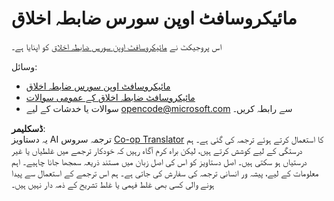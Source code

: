 <!--
CO_OP_TRANSLATOR_METADATA:
{
  "original_hash": "b0a9b4cccd918195f58224d5793da1a6",
  "translation_date": "2025-08-25T20:58:01+00:00",
  "source_file": "CODE_OF_CONDUCT.md",
  "language_code": "ur"
}
-->
# مائیکروسافٹ اوپن سورس ضابطہ اخلاق

اس پروجیکٹ نے [مائیکروسافٹ اوپن سورس ضابطہ اخلاق](https://opensource.microsoft.com/codeofconduct/?WT.mc_id=academic-77807-sagibbon) کو اپنایا ہے۔

وسائل:

- [مائیکروسافٹ اوپن سورس ضابطہ اخلاق](https://opensource.microsoft.com/codeofconduct/?WT.mc_id=academic-77807-sagibbon)
- [مائیکروسافٹ ضابطہ اخلاق کے عمومی سوالات](https://opensource.microsoft.com/codeofconduct/faq/?WT.mc_id=academic-77807-sagibbon)
- سوالات یا خدشات کے لیے [opencode@microsoft.com](mailto:opencode@microsoft.com) سے رابطہ کریں۔

**ڈسکلیمر**:  
یہ دستاویز AI ترجمہ سروس [Co-op Translator](https://github.com/Azure/co-op-translator) کا استعمال کرتے ہوئے ترجمہ کی گئی ہے۔ ہم درستگی کے لیے کوشش کرتے ہیں، لیکن براہ کرم آگاہ رہیں کہ خودکار ترجمے میں غلطیاں یا غیر درستیاں ہو سکتی ہیں۔ اصل دستاویز کو اس کی اصل زبان میں مستند ذریعہ سمجھا جانا چاہیے۔ اہم معلومات کے لیے، پیشہ ور انسانی ترجمہ کی سفارش کی جاتی ہے۔ ہم اس ترجمے کے استعمال سے پیدا ہونے والی کسی بھی غلط فہمی یا غلط تشریح کے ذمہ دار نہیں ہیں۔